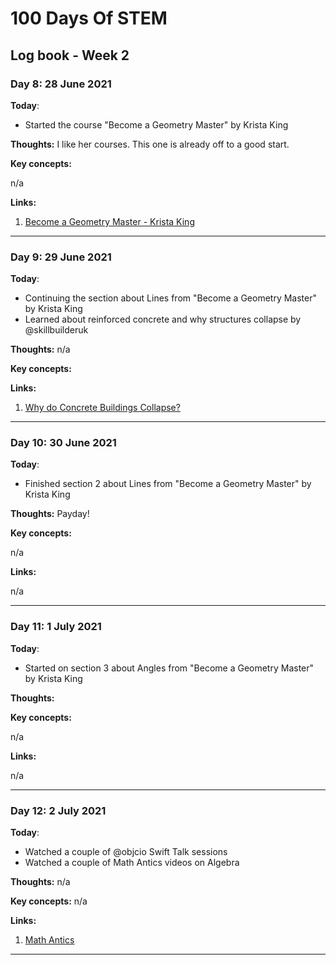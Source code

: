 # 100 Days Of STEM

## Log book - Week 2

### Day 8: 28 June 2021

**Today**:

* Started the course "Become a Geometry Master" by Krista King

**Thoughts:** I like her courses. This one is already off to a good start.

**Key concepts:**

n/a

**Links:**

1. [Become a Geometry Master - Krista King](https://www.udemy.com/course/geometry-basics/)

---

### Day 9: 29 June 2021

**Today**:

* Continuing the section about Lines from "Become a Geometry Master" by Krista King
* Learned about reinforced concrete and why structures collapse by @skillbuilderuk

**Thoughts:** n/a

**Key concepts:**


**Links:**

1. [Why do Concrete Buildings Collapse?](https://www.youtube.com/watch?v=lifCWsD4ckc)

---

### Day 10: 30 June 2021

**Today**: 

* Finished section 2 about Lines from "Become a Geometry Master" by Krista King

**Thoughts:** Payday!

**Key concepts:**

n/a

**Links:**

n/a

---

### Day 11: 1 July 2021

**Today**: 

* Started on section 3 about Angles from "Become a Geometry Master" by Krista King

**Thoughts:**

**Key concepts:**

n/a

**Links:**

n/a

---

### Day 12: 2 July 2021

**Today**:

* Watched a couple of @objcio Swift Talk sessions
* Watched a couple of Math Antics videos on Algebra

**Thoughts:** n/a

**Key concepts:** n/a

**Links:**

1. [Math Antics](https://mathantics.com/)

---
